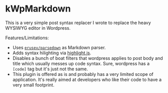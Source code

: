 kWpMarkdown
===========

This is a very simple post syntax replacer I wrote to replace the heavy WYSIWYG editor
in Wordpress.

Features/Limitations:
  
 * Uses [`erusev/parsedown`](https://github.com/erusev/parsedown) as Markdown parser.
 * Adds syntax hilighting via [highlight.js](https://highlightjs.org/).
 * Disables a bunch of boat filters that wordpress applies to post body and title
   which usually messes up code syntax. Sure, wordpress has a `[code]` tag but it's
   just not the same.
 * This plugin is offered as is and probably has a very limited scope of application.
   It's really aimed at developers who like their code to have a very small footprint.
